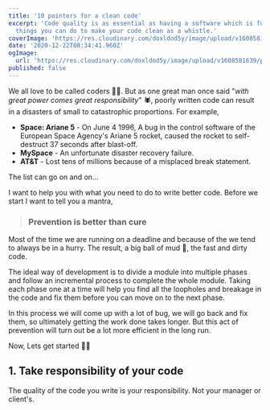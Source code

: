 ```yaml
---
title: '10 pointers for a clean code'
excerpt: 'Code quality is as essential as having a software which is functional. Here are 10 simple
  things you can do to make your code clean as a whistle.'
coverImage: 'https://res.cloudinary.com/doxldod5y/image/upload/v1608581639/portfolio/posts/writing-quality-code/image-blog-what-code-quality_sw7ipk.jpg'
date: '2020-12-22T08:34:41.960Z'
ogImage:
  url: 'https://res.cloudinary.com/doxldod5y/image/upload/v1608581639/portfolio/posts/writing-quality-code/image-blog-what-code-quality_sw7ipk.jpg'
published: false
---
```


We all love to be called coders 👩‍💻. But as one great man once said "*with great power comes great responsibility*" 🕷, poorly written code can result in a disasters of small to catastrophic proportions. For example,

- **Space: Ariane 5** - On June 4 1996, A bug in the control software of the European Space Agency's Ariane 5 rocket, caused the rocket to self-destruct 37 seconds after blast-off.
- **MySpace** - An unfortunate disaster recovery failure.
- **AT&T** - Lost tens of millions because of a misplaced break statement.

The list can go on and on... 

I want to help you with what you need to do to write better code. Before we start I want to tell you a mantra,

> ### Prevention is better than cure 

Most of the time we are running on a deadline and because of the we tend to always be in a hurry.
The result, a big ball of mud 🤯, the fast and dirty code.

The ideal way of development is to divide a module into multiple phases and follow an incremental process to complete the whole module. Taking each phase one at a time will help you find all the loopholes and breakage in the code and fix them before you can move on to the next phase.

In this process we will come up with a lot of bug, we will go back and fix them, so ultimately getting the work done takes longer. But this act of prevention will turn out be a lot more efficient in the long run.

Now, Lets get started 👨‍💻

## 1. Take responsibility of your code
The quality of the code you write is your responsibility. Not your manager or client's.





